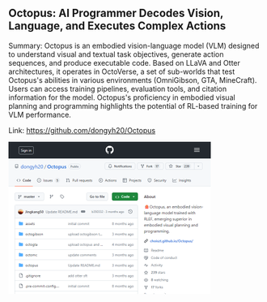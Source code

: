 ## Octopus: AI Programmer Decodes Vision, Language, and Executes Complex Actions
Summary: Octopus is an embodied vision-language model (VLM) designed to understand visual and textual task objectives, generate action sequences, and produce executable code. Based on LLaVA and Otter architectures, it operates in OctoVerse, a set of sub-worlds that test Octopus's abilities in various environments (OmniGibson, GTA, MineCraft). Users can access training pipelines, evaluation tools, and citation information for the model. Octopus's proficiency in embodied visual planning and programming highlights the potential of RL-based training for VLM performance.

Link: https://github.com/dongyh20/Octopus

<img src="/img/a542646f-0221-47d2-a209-0a51c254a778.png" width="400" />
<br/><br/>
